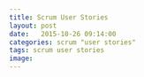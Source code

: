 ```yaml
---
title: Scrum User Stories
layout: post
date:   2015-10-26 09:14:00
categories: scrum "user stories"
tags: scrum user stories
image:
---
```


